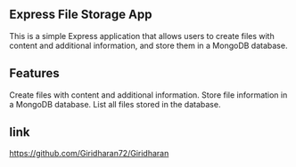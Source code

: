 ## Express File Storage App
This is a simple Express application that allows users to create files with content and additional information, and store them in a MongoDB database.

## Features
Create files with content and additional information.
Store file information in a MongoDB database.
List all files stored in the database.


## link
https://github.com/Giridharan72/Giridharan
